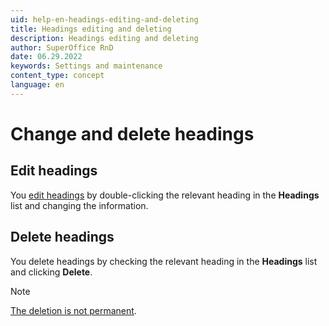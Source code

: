```yaml
---
uid: help-en-headings-editing-and-deleting
title: Headings editing and deleting
description: Headings editing and deleting
author: SuperOffice RnD
date: 06.29.2022
keywords: Settings and maintenance
content_type: concept
language: en
---
```


# Change and delete headings

## Edit headings

You [edit headings][1] by double-clicking the relevant heading in the **Headings** list and changing the information.

## Delete headings

You delete headings by checking the relevant heading in the **Headings** list and clicking **Delete**.

> [!NOTE]
> [The deletion is not permanent][2].

<!-- Referenced links -->
[1]: adding-headings.md
[2]: ../../restore.md

<!-- Referenced images -->
